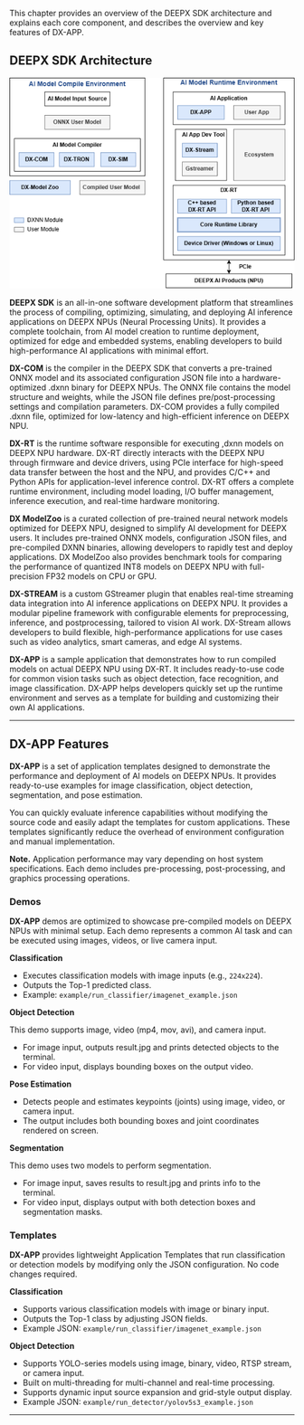 This chapter provides an overview of the DEEPX SDK architecture and explains each core component, and describes the overview and key features of DX-APP. 

## DEEPX SDK Architecture  
![](./../resources/01_SDK_Architecture.drawio.png)

**DEEPX SDK** is an all-in-one software development platform that streamlines the process of compiling, optimizing, simulating, and deploying AI inference applications on DEEPX NPUs (Neural Processing Units). It provides a complete toolchain, from AI model creation to runtime deployment, optimized for edge and embedded systems, enabling developers to build high-performance AI applications with minimal effort.  

**DX-COM** is the compiler in the DEEPX SDK that converts a pre-trained ONNX model and its associated configuration JSON file into a hardware-optimized .dxnn binary for DEEPX NPUs. The ONNX file contains the model structure and weights, while the JSON file defines pre/post-processing settings and compilation parameters. DX-COM provides a fully compiled .dxnn file, optimized for low-latency and high-efficient inference on DEEPX NPU.  

**DX-RT** is the runtime software responsible for executing ,dxnn models on DEEPX NPU hardware. DX-RT directly interacts with the DEEPX NPU through firmware and device drivers, using PCIe interface for high-speed data transfer between the host and the NPU, and provides C/C++ and Python APIs for application-level inference control. DX-RT offers a complete runtime environment, including model loading, I/O buffer management, inference execution, and real-time hardware monitoring.  

**DX ModelZoo** is a curated collection of pre-trained neural network models optimized for DEEPX NPU, designed to simplify AI development for DEEPX users. It includes pre-trained ONNX models, configuration JSON files, and pre-compiled DXNN binaries, allowing developers to rapidly test and deploy applications. DX ModelZoo also provides benchmark tools for comparing the performance of quantized INT8 models on DEEPX NPU with full-precision FP32 models on CPU or GPU.  

**DX-STREAM** is a custom GStreamer plugin that enables real-time streaming data integration into AI inference applications on DEEPX NPU. It provides a modular pipeline framework with configurable elements for preprocessing, inference, and postprocessing, tailored to vision AI work. DX-Stream allows developers to build flexible, high-performance applications for use cases such as video analytics, smart cameras, and edge AI systems.  

**DX-APP** is a sample application that demonstrates how to run compiled models on actual DEEPX NPU using DX-RT. It includes ready-to-use code for common vision tasks such as object detection, face recognition, and image classification. DX-APP helps developers quickly set up the runtime environment and serves as a template for building and customizing their own AI applications.  

---

## DX-APP Features

**DX-APP** is a set of application templates designed to demonstrate the performance and deployment of AI models on DEEPX NPUs. It provides ready-to-use examples for image classification, object detection, segmentation, and pose estimation.

You can quickly evaluate inference capabilities without modifying the source code and easily adapt the templates for custom applications. These templates significantly reduce the overhead of environment configuration and manual implementation.

**Note.** Application performance may vary depending on host system specifications. Each demo includes pre-processing, post-processing, and graphics processing operations.


### Demos

**DX-APP** demos are optimized to showcase pre-compiled models on DEEPX NPUs with minimal setup. Each demo represents a common AI task and can be executed using images, videos, or live camera input.

**Classification**  

- Executes classification models with image inputs (e.g., `224x224`).  
- Outputs the Top-1 predicted class.  
- Example: `example/run_classifier/imagenet_example.json`

**Object Detection**  

This demo supports image, video (mp4, mov, avi), and camera input.  

- For image input, outputs result.jpg and prints detected objects to the terminal.  
- For video input, displays bounding boxes on the output video.  

**Pose Estimation**  

- Detects people and estimates keypoints (joints) using image, video, or camera input.  
- The output includes both bounding boxes and joint coordinates rendered on screen.  
  
**Segmentation**  

This demo uses two models to perform segmentation.   

- For image input, saves results to result.jpg and prints info to the terminal.  
- For video input, displays output with both detection boxes and segmentation masks.  


### Templates

**DX-APP** provides lightweight Application Templates that run classification or detection models by modifying only the JSON configuration. No code changes required.

**Classification**  

- Supports various classification models with image or binary input.  
- Outputs the Top-1 class by adjusting JSON fields.  
- Example JSON: `example/run_classifier/imagenet_example.json`  

**Object Detection**  

- Supports YOLO-series models using image, binary, video, RTSP stream, or camera input.  
- Built on multi-threading for multi-channel and real-time processing.  
- Supports dynamic input source expansion and grid-style output display.  
- Example JSON: `example/run_detector/yolov5s3_example.json`

---

